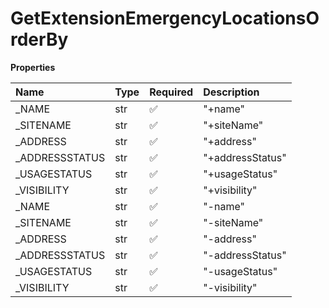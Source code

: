 # GetExtensionEmergencyLocationsOrderBy

**Properties**

| Name            | Type | Required | Description      |
| :-------------- | :--- | :------- | :--------------- |
| \_NAME          | str  | ✅       | "+name"          |
| \_SITENAME      | str  | ✅       | "+siteName"      |
| \_ADDRESS       | str  | ✅       | "+address"       |
| \_ADDRESSSTATUS | str  | ✅       | "+addressStatus" |
| \_USAGESTATUS   | str  | ✅       | "+usageStatus"   |
| \_VISIBILITY    | str  | ✅       | "+visibility"    |
| \_NAME          | str  | ✅       | "-name"          |
| \_SITENAME      | str  | ✅       | "-siteName"      |
| \_ADDRESS       | str  | ✅       | "-address"       |
| \_ADDRESSSTATUS | str  | ✅       | "-addressStatus" |
| \_USAGESTATUS   | str  | ✅       | "-usageStatus"   |
| \_VISIBILITY    | str  | ✅       | "-visibility"    |

<!-- This file was generated by liblab | https://liblab.com/ -->
